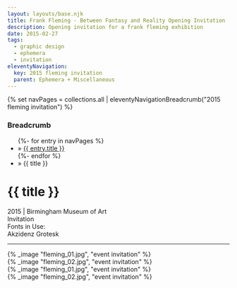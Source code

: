 ```yaml
---
layout: layouts/base.njk
title: Frank Fleming - Between Fantasy and Reality Opening Invitation
description: Opening invitation for a frank fleming exhibition
date: 2015-02-27
tags:
  - graphic design
  - ephemera
  - invitation
eleventyNavigation:
  key: 2015 fleming invitation
  parent: Ephemera + Miscellaneous
---
```

{% set navPages = collections.all | eleventyNavigationBreadcrumb("2015 fleming invitation") %}
<div class="breadcrumb">
    <h3 class="visually-hidden">Breadcrumb</h3>
	<ul class="nav">
            {%- for entry in navPages %}
		<li class="nav-item"{% if entry.url == page.url %} class="active-breadcrumb"{% endif %}> » <a href="{{ entry.url }}">{{ entry.title }}</a></li>
  	    	{%- endfor %}
	    <li class="nav-item"><active-breadcrumb>» {{ title }}</active-breadcrumb></li>
	</ul>
</div>
<div class="container">
	<div class="row"></div>
	<div class="row">
		<div class="col">
			<h1>{{ title }}</h1>
			<figcaption>2015 | Birmingham Museum of Art</figcaption>
			<figcaption>Invitation</figcaption>
			<figcaption>Fonts in Use:</br>Akzidenz Grotesk</figcaption>
            <hr>
		</div>
        <div class="col-1 col-1-md col-1-lg"></div>
        <div class="col">
			{% _image "fleming_01.jpg", "event invitation" %}
		</div>
        <div class="col-1 col-1-md col-1-lg"></div>
	</div>
	<div class="row">
        <div class="col-1 col-1-md col-1-lg"></div>
		<div class="col">
			{% _image "fleming_02.jpg", "event invitation" %}
		</div>
        <div class="col">
			{% _image "fleming_01.jpg", "event invitation" %}
		</div>
		<div class="col">
			{% _image "fleming_02.jpg", "event invitation" %}
		</div>
        <div class="col-1 col-1-md col-1-lg"></div>
	</div>
</div>